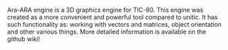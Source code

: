 Ara-ARA engine is a 3D graphics engine for TIC-80.
This engine was created as a more convenient and powerful
tool compared to unitic. It has such functionality as:
working with vectors and matrices, object orientation
and other various things.
More detailed information is available on the github wiki!